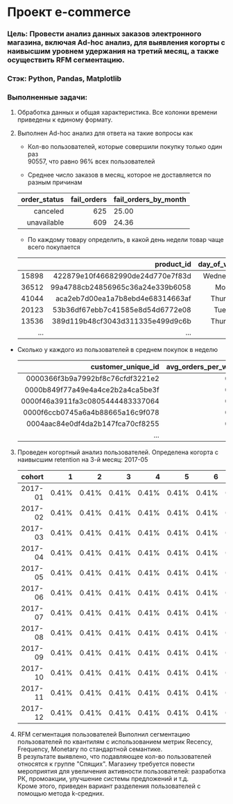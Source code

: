 # Проект e-commerce
### Цель: Провести анализ данных заказов электронного магазина, включая Ad-hoc анализ, для выявления когорты с наивысшим уровнем удержания на третий месяц, а также осуществить RFM сегментацию.
### Стэк: Python, Pandas, Matplotlib
### Выполненные задачи:
1. Обработка данных и общая характеристика. Все колонки времени приведены к единому формату.
2. Выполнен Ad-hoc анализ для ответа на такие вопросы как  
   - Кол-во пользователей, которые совершили покупку только один раз  
     90557, что равно 96% всех пользователей 

   - Среднее число заказов в месяц, которое не доставляется по разным причинам
   
   | order_status | fail_orders | fail_orders_by_month |
   |-------------:|------------:|----------------------|
   |     canceled |         625 |                25.00 |
   |  unavailable |         609 |                24.36 |

   - По каждому товару определить, в какой день недели товар чаще всего покупается
   
   |       |                       product_id | day_of_week | quantity |
   |------:|---------------------------------:|------------:|----------|
   | 15898 | 422879e10f46682990de24d770e7f83d |   Wednesday |       93 |
   | 36512 | 99a4788cb24856965c36a24e339b6058 |      Monday |       92 |
   | 41044 | aca2eb7d00ea1a7b8ebd4e68314663af |    Thursday |       89 |
   | 20123 | 53b36df67ebb7c41585e8d54d6772e08 |     Tuesday |       76 |
   | 13536 | 389d119b48cf3043d311335e499d9c6b |    Thursday |       67 |
   |   ... |                              ... |         ... |      ... |

 - Сколько у каждого из пользователей в среднем покупок в неделю
   
   |               customer_unique_id |                avg_orders_per_week |
   |---------------------------------:|-----------------------------------:|
   | 0000366f3b9a7992bf8c76cfdf3221e2 |                               0.23 |
   | 0000b849f77a49e4a4ce2b2a4ca5be3f |                               0.23 |
   | 0000f46a3911fa3c0805444483337064 |                               0.23 |
   | 0000f6ccb0745a6a4b88665a16c9f078 |                               0.23 |
   | 0004aac84e0df4da2b147fca70cf8255 |                               0.23 |
   |                              ... |                                ... |

3. Проведен когортный анализ пользователей. Определена когорта с наивысшим retention на 3-й месяц: 2017-05

   |  cohort |   1  |   2  |   3  |   4  |   5  |   6  |   7  |   8  |   9  |   10  |   11  |   12  |   13  |   14  |   15  |   16  |   17  |   18  |   19  |
   |--------:|-----:|-----:|-----:|-----:|-----:|-----:|-----:|-----:|-----:|------:|------:|------:|------:|------:|------:|------:|------:|------:|------:|
   | 2017-01 | 0.41%| 0.41%| 0.41%| 0.41%| 0.41%| 0.41%| 0.41%| 0.41%| 0.41%| 0.41% | 0.41% | 0.41% | 0.41% | 0.41% | 0.41% | 0.41% | 0.27% | 0.41% | 0.14% |
   | 2017-02 | 0.41%| 0.41%| 0.41%| 0.41%| 0.41%| 0.41%| 0.41%| 0.41%| 0.41%| 0.41% | 0.41% | 0.41% | 0.41% | 0.41% | 0.41% | 0.41% | 0.06% | 0.24% |       |
   | 2017-03 | 0.41%| 0.41%| 0.41%| 0.41%| 0.41%| 0.41%| 0.41%| 0.41%| 0.41%| 0.41% | 0.41% | 0.41% | 0.41% | 0.41% | 0.41% | 0.41% | 0.08% | 0.16% |       |
   | 2017-04 | 0.41%| 0.41%| 0.41%| 0.41%| 0.41%| 0.41%| 0.41%| 0.41%| 0.41%| 0.41% | 0.41% | 0.41% | 0.41% | 0.41% | 0.41% | 0.41% | 0.13% |       |       |
   | 2017-05 | 0.41%| 0.41%| 0.41%| 0.41%| 0.41%| 0.41%| 0.41%| 0.41%| 0.41%| 0.41% | 0.41% | 0.41% | 0.41% | 0.41% | 0.41% | 0.41% |       |       |       |
   | 2017-06 | 0.41%| 0.41%| 0.41%| 0.41%| 0.41%| 0.41%| 0.41%| 0.41%| 0.41%| 0.41% | 0.41% | 0.41% | 0.41% | 0.41% | 0.41% | 0.41% |       |       |       |
   | 2017-07 | 0.41%| 0.41%| 0.41%| 0.41%| 0.41%| 0.41%| 0.41%| 0.41%| 0.41%| 0.41% | 0.41% | 0.41% | 0.41% | 0.41% | 0.41% | 0.41% |       |       |       |
   | 2017-08 | 0.41%| 0.41%| 0.41%| 0.41%| 0.41%| 0.41%| 0.41%| 0.41%| 0.41%| 0.41% | 0.41% | 0.41% | 0.41% | 0.41% | 0.41% | 0.41% |       |       |       |
   | 2017-09 | 0.41%| 0.41%| 0.41%| 0.41%| 0.41%| 0.41%| 0.41%| 0.41%| 0.41%| 0.41% | 0.41% | 0.41% | 0.41% | 0.41% | 0.41% | 0.41% |       |       |       |
   | 2017-10 | 0.41%| 0.41%| 0.41%| 0.41%| 0.41%| 0.41%| 0.41%| 0.41%| 0.41%| 0.41% | 0.41% | 0.41% | 0.41% | 0.41% | 0.41% | 0.41% |       |       |       |
   | 2017-11 | 0.41%| 0.41%| 0.41%| 0.41%| 0.41%| 0.41%| 0.41%| 0.41%| 0.41%| 0.41% | 0.41% | 0.41% | 0.41% | 0.41% | 0.41% | 0.41% |       |       |       |
   | 2017-12 | 0.41%| 0.41%| 0.41%| 0.41%| 0.41%| 0.41%| 0.41%| 0.41%| 0.41%| 0.41% | 0.41% | 0.41% | 0.41% | 0.41% | 0.41% | 0.41% |       |       |       |
     
5. RFM сегментация пользователей
   Выполнил сегментацию пользователей по квантилям с использованием метрик Recency,	Frequency,	Monetary по стандартной семантике.  
   В результате выявлено, что подавляющее кол-во пользователей относятся к группе "Спящих". Магазину требуется повести мероприятия для увеличения активности пользователей: разработка РК, промоакции, улучшение системы предложений и т.д.  
   Кроме этого, приведен вариант разделения пользователей с помощью метода k-средних.
